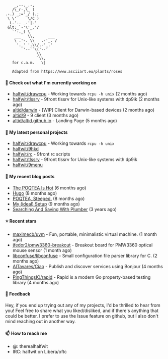 ```
    _,--._.-,
   /\_r-,\_ )
.-.) _;='_/ (.;
 \ \'     \/C )
  L.'-. _.'|-'
 &lt;_`-'\'_.'/
   `'-._( \
    ___   \\,      ___
    \ .'-. \\   .-'_. /
     '._' '.\\/.-'_.'
        '--``\('--'
              \\
              `\\,
   for c.a.m.   \|
   
   Adapted from https://www.asciiart.eu/plants/roses
```

#### 👷 Check out what I'm currently working on

- [halfwit/drawcpu](https://github.com/halfwit/drawcpu) - Working towards `rcpu -h unix` (2 months ago)
- [halfwit/tlssrv](https://github.com/halfwit/tlssrv) - 9front tlssrv for Unix-like systems with dp9ik (2 months ago)
- [altid/darwin](https://github.com/altid/darwin) - [WIP] Client for Darwin-based devices (2 months ago)
- [altid/9](https://github.com/altid/9) - 9 client (3 months ago)
- [altid/altid.github.io](https://github.com/altid/altid.github.io) - Landing Page (5 months ago)

#### 🌱 My latest personal projects

- [halfwit/drawcpu](https://github.com/halfwit/drawcpu) - Working towards `rcpu -h unix`
- [halfwit/9hkd](https://github.com/halfwit/9hkd)
- [halfwit/rc](https://github.com/halfwit/rc) - 9front rc scripts
- [halfwit/tlssrv](https://github.com/halfwit/tlssrv) - 9front tlssrv for Unix-like systems with dp9ik
- [halfwit/9menu](https://github.com/halfwit/9menu)

#### 📜 My recent blog posts

- [The POQTEA Is Hot](https://halfwit.github.io/2023/11/01/the-poqtea-is-hot.html) (6 months ago)
- [Hugo](https://halfwit.github.io/2023/09/04/hugo.html) (8 months ago)
- [POQTEA, Steeped.](https://halfwit.github.io/2023/08/29/layouts.html) (8 months ago)
- [My (ideal) Setup](https://halfwit.github.io/2023/07/26/setup.html) (9 months ago)
- [Searching And Saving With Plumber](https://halfwit.github.io/2020/06/27/searching.html) (3 years ago)

#### ⭐ Recent stars

- [maximecb/uvm](https://github.com/maximecb/uvm) - Fun, portable, minimalistic virtual machine. (1 month ago)
- [jfedor2/pmw3360-breakout](https://github.com/jfedor2/pmw3360-breakout) - Breakout board for PMW3360 optical mouse sensor (1 month ago)
- [libconfuse/libconfuse](https://github.com/libconfuse/libconfuse) - Small configuration file parser library for C. (2 months ago)
- [AlTavares/Ciao](https://github.com/AlTavares/Ciao) - Publish and discover services using Bonjour (4 months ago)
- [PingThingsIO/rapid](https://github.com/PingThingsIO/rapid) - Rapid is a modern Go property-based testing library (4 months ago)

#### 💬 Feedback

Hey, if you end up trying out any of my projects, I'd be thrilled to hear from you! Feel free to share what you liked/disliked, and if there's anything that could be better.
I prefer to use the Issue feature on github, but I also don't mind reaching out in another way.

#### 📫 How to reach me
- @: therealhalfwit
- IRC: halfwit on Libera/oftc

